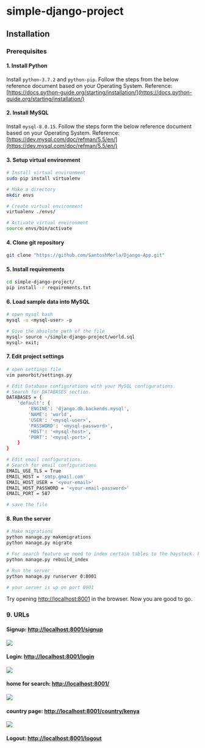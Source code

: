 # simple-django-project
## Installation

### Prerequisites

#### 1. Install Python
Install ```python-3.7.2``` and ```python-pip```. Follow the steps from the below reference document based on your Operating System.
Reference: [https://docs.python-guide.org/starting/installation/](https://docs.python-guide.org/starting/installation/)

#### 2. Install MySQL
Install ```mysql-8.0.15```. Follow the steps form the below reference document based on your Operating System.
Reference: [https://dev.mysql.com/doc/refman/5.5/en/](https://dev.mysql.com/doc/refman/5.5/en/)
#### 3. Setup virtual environment
```bash
# Install virtual environment
sudo pip install virtualenv

# Make a directory
mkdir envs

# Create virtual environment
virtualenv ./envs/

# Activate virtual environment
source envs/bin/activate
```

#### 4. Clone git repository
```bash
git clone "https://github.com/SantoshMorla/Django-App.git"
```

#### 5. Install requirements
```bash
cd simple-django-project/
pip install -r requirements.txt
```

#### 6. Load sample data into MySQL
```bash
# open mysql bash
mysql -u <mysql-user> -p

# Give the absolute path of the file
mysql> source ~/simple-django-project/world.sql
mysql> exit;

```
#### 7. Edit project settings
```bash
# open settings file
vim panorbit/settings.py

# Edit Database configurations with your MySQL configurations.
# Search for DATABASES section.
DATABASES = {
    'default': {
        'ENGINE': 'django.db.backends.mysql',
        'NAME': 'world',
        'USER': '<mysql-user>',
        'PASSWORD': '<mysql-password>',
        'HOST': '<mysql-host>',
        'PORT': '<mysql-port>',
    }
}

# Edit email configurations.
# Search for email configurations
EMAIL_USE_TLS = True
EMAIL_HOST = 'smtp.gmail.com'
EMAIL_HOST_USER = '<your-email>'
EMAIL_HOST_PASSWORD = '<your-email-password>'
EMAIL_PORT = 587

# save the file
```
#### 8. Run the server
```bash
# Make migrations
python manage.py makemigrations
python manage.py migrate

# For search feature we need to index certain tables to the haystack. For that run below command.
python manage.py rebuild_index

# Run the server
python manage.py runserver 0:8001

# your server is up on port 8001
```
Try opening [http://localhost:8001](http://localhost:8001) in the browser.
Now you are good to go.

### 9. URLs
#### Signup: [http://localhost:8001/signup](http://localhost:8001/signup)
![](https://i.imgur.com/T1KkfXi.png)
#### Login: [http://localhost:8001/login](http://localhost:8001/login)
![](https://i.imgur.com/KvyiuU6.png)
#### home for search: [http://localhost:8001/](http://localhost:8001/)
![](https://i.imgur.com/234qAiS.png)
#### country page: [http://localhost:8001/country/kenya](http://localhost:8001/country/kenya)
![](https://i.imgur.com/3zh3YKd.png)
#### Logout: [http://localhost:8001/logout](http://localhost:8001/logout)

